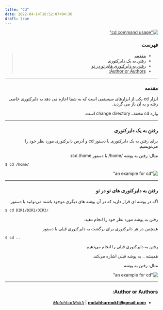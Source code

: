 ```yaml
---
title: "Cd"
date: 2022-04-14T10:52:07+04:30
draft: true
---
```


<div dir='rtl'>

[!["cd command usage"](cd.jpg)](cd.jpg)

### فهرست

> - [مقدمه](#مقدمه)
> - [رفتن به یک دایرکتوری](#رفتن-به-یک-دایرکتوری)
> - [رفتن به دایرکتوری های تو در تو](#رفتن-به-دایرکتوری-های-تو-در-تو)
> - [Author or Authors:](#author-or-authors)

---

### مقدمه

ابزار
cd
یکی از ابزارهای سیستمی است که به شما اجازه می دهد به دایرکتوری خاصی رفته و به آن باز می گردید.

واژه
cd
مخفف
change directory
است.

---

### رفتن به یک دایرکتوری

برای رفتن به یک دایرکتوری با دستور
cd
و آدرس دایرکتوری مورد نظر خود را می‌نویسیم.


مثال: رفتن به پوشه
/home/
با دستور
cd /home/:
<div dir='ltr'>

```
$ cd /home/
```
</div>

!["an example for cd"](cd_ex1.jpg)

---

### رفتن به دایرکتوری های تو در تو

اگه در پوشه ای قرار دارید که در آن پوشه های دیگری موجود باشند می‌توانید با دستور
<div dir='ltr'>

```
$ cd DIR1/DIR2/DIR3/
```

</div>
رفتن به پوشه مورد نظر خود را انجام دهید.

همچنین در هر دایرکتوری برای برگشت به دایرکتوری قبلی با دستور
<div dir='ltr'>

```
$ cd ..
```
</div>
رفتن به دایرکتوری قبلی را انجام می‌دهیم.

همیشه
..
به پوشه قبلی اشاره می‌کند.

مثال: رفتن به پوشه

!["an example for cd"](cd_ex2.jpg)

---

### Author or Authors:

- *[MotahharMokfi](https://github.com/motahharm)* | **<motahharmokfi@gmail.com>**
